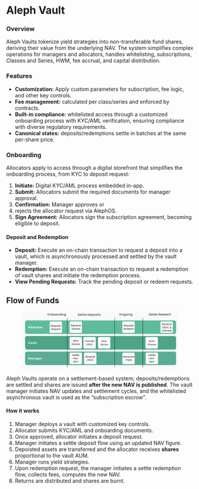 # Aleph Vault

### Overview

Aleph Vaults tokenize yield strategies into non-transferable fund shares, deriving their value from the underlying NAV. The system simplifies complex operations for managers and allocators, handles whitelisting, subscriptions, Classes and Series, HWM, fee accrual, and capital distribution.

### Features

* **Customization:** Apply custom parameters for subscription, fee logic, and other key controls.
* **Fee management:** calculated per class/series and enforced by contracts.
* **Built-in compliance:** whitelisted access through a customized onboarding process with KYC/AML verification, ensuring compliance with diverse regulatory requirements.
* **Canonical states:** deposits/redemptions settle in batches at the same per-share price.

### Onboarding

Allocators apply to access through a digital storefront that simplifies the onboarding process, from KYC to deposit request:

1. **Initiate:** Digital KYC/AML process embedded in-app.
2. **Submit:** Allocators submit the required documents for manager approval.
3. **Confirmation:** Manager approves or&#x20;
4. rejects the allocator request via AlephOS.
5. **Sign Agreement:** Allocators sign the subscription agreement, becoming eligible to deposit.

#### **Deposit and Redemption**

* **Deposit:** Execute an on-chain transaction to request a deposit into a vault, which is asynchronously processed and settled by the vault manager.
* **Redemption:** Execute an on-chain transaction to request a redemption of vault shares and initiate the redemption process.
* **View Pending Requests:** Track the pending deposit or redeem requests.

## Flow of Funds

<figure><img src="../../.gitbook/assets/vault-components-diagram.png" alt=""><figcaption></figcaption></figure>

Aleph Vaults operate on a settlement-based system; deposits/redemptions are settled and shares are issued **after the new NAV is published**. The vault manager initiates NAV updates and settlement cycles, and the whitelisted asynchronous vault is used as the “subscription escrow”.

#### How it works

1. Manager deploys a vault with customized key controls.
2. Allocator submits KYC/AML and onboarding documents.
3. Once approved, allocator initiates a deposit request.
4. Manager initiates a settle deposit flow using an updated NAV figure.
5. Depoisted assets are transferred and the allocator receives **shares** proportional to the vault AUM.
6. Manager runs yield strategies.
7. Upon redemption request, the manager initiates a settle redemption flow, collects fees, computes the new NAV.
8. Returns are distributed and shares are burnt.
